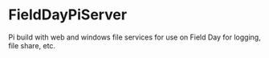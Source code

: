 # FieldDayPiServer
Pi build with web and windows file services for use on Field Day for logging, file share, etc.
